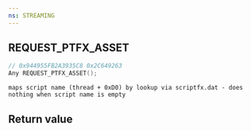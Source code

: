 ```yaml
---
ns: STREAMING
---
```

## REQUEST_PTFX_ASSET

```c
// 0x944955FB2A3935C8 0x2C649263
Any REQUEST_PTFX_ASSET();
```

```
maps script name (thread + 0xD0) by lookup via scriptfx.dat - does nothing when script name is empty  
```

## Return value
